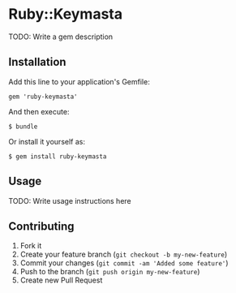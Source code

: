 # Ruby::Keymasta

TODO: Write a gem description

## Installation

Add this line to your application's Gemfile:

    gem 'ruby-keymasta'

And then execute:

    $ bundle

Or install it yourself as:

    $ gem install ruby-keymasta

## Usage

TODO: Write usage instructions here

## Contributing

1. Fork it
2. Create your feature branch (`git checkout -b my-new-feature`)
3. Commit your changes (`git commit -am 'Added some feature'`)
4. Push to the branch (`git push origin my-new-feature`)
5. Create new Pull Request
